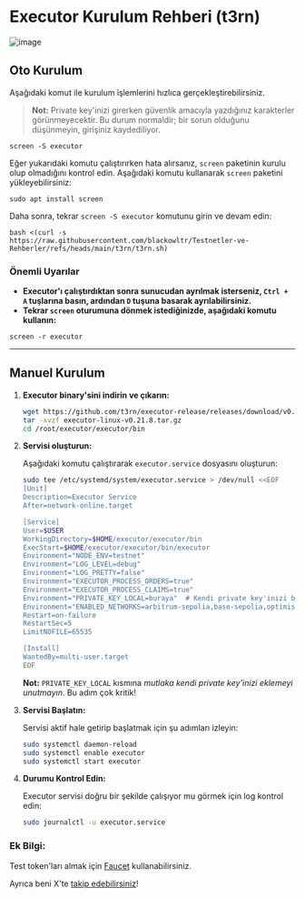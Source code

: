 # Executor Kurulum Rehberi (t3rn)

![image](https://github.com/user-attachments/assets/373769eb-4416-44bd-9d6a-9d9fcb4363e7)

## Oto Kurulum

Aşağıdaki komut ile kurulum işlemlerini hızlıca gerçekleştirebilirsiniz.

> **Not:** Private key'inizi girerken güvenlik amacıyla yazdığınız karakterler görünmeyecektir. Bu durum normaldir; bir sorun olduğunu düşünmeyin, girişiniz kaydediliyor.

```shell
screen -S executor
```

Eğer yukarıdaki komutu çalıştırırken hata alırsanız, `screen` paketinin kurulu olup olmadığını kontrol edin. Aşağıdaki komutu kullanarak `screen` paketini yükleyebilirsiniz:
```shell
sudo apt install screen
```

Daha sonra, tekrar `screen -S executor` komutunu girin ve devam edin:

```shell
bash <(curl -s https://raw.githubusercontent.com/blackowltr/Testnetler-ve-Rehberler/refs/heads/main/t3rn/t3rn.sh)
```

### Önemli Uyarılar
- **Executor'ı çalıştırdıktan sonra sunucudan ayrılmak isterseniz, `Ctrl + A` tuşlarına basın, ardından `D` tuşuna basarak ayrılabilirsiniz.**
- **Tekrar `screen` oturumuna dönmek istediğinizde, aşağıdaki komutu kullanın:**
```shell
screen -r executor
```
---

## Manuel Kurulum 

1. **Executor binary'sini indirin ve çıkarın:**

   ```bash
   wget https://github.com/t3rn/executor-release/releases/download/v0.21.8/executor-linux-v0.21.8.tar.gz
   tar -xvzf executor-linux-v0.21.8.tar.gz
   cd /root/executor/executor/bin
   ```

2. **Servisi oluşturun:**

   Aşağıdaki komutu çalıştırarak `executor.service` dosyasını oluşturun:

   ```bash
   sudo tee /etc/systemd/system/executor.service > /dev/null <<EOF
   [Unit]
   Description=Executor Service
   After=network-online.target
   
   [Service]
   User=$USER
   WorkingDirectory=$HOME/executor/executor/bin
   ExecStart=$HOME/executor/executor/bin/executor
   Environment="NODE_ENV=testnet"
   Environment="LOG_LEVEL=debug"
   Environment="LOG_PRETTY=false"
   Environment="EXECUTOR_PROCESS_ORDERS=true"
   Environment="EXECUTOR_PROCESS_CLAIMS=true"
   Environment="PRIVATE_KEY_LOCAL=buraya"  # Kendi private key'inizi buraya ekleyin
   Environment="ENABLED_NETWORKS=arbitrum-sepolia,base-sepolia,optimism-sepolia,l1rn"
   Restart=on-failure
   RestartSec=5
   LimitNOFILE=65535
   
   [Install]
   WantedBy=multi-user.target
   EOF
   ```

   **Not:** `PRIVATE_KEY_LOCAL` kısmına *mutlaka kendi private key'inizi eklemeyi unutmayın*. Bu adım çok kritik!

3. **Servisi Başlatın:**

   Servisi aktif hale getirip başlatmak için şu adımları izleyin:

   ```bash
   sudo systemctl daemon-reload
   sudo systemctl enable executor
   sudo systemctl start executor
   ```

4. **Durumu Kontrol Edin:**

   Executor servisi doğru bir şekilde çalışıyor mu görmek için log kontrol edin:

   ```bash
   sudo journalctl -u executor.service
   ```

### Ek Bilgi:
Test token'ları almak için [Faucet](https://faucet.brn.t3rn.io/) kullanabilirsiniz.

Ayrıca beni X'te [takip edebilirsiniz](https://x.com/brsbtc)!
